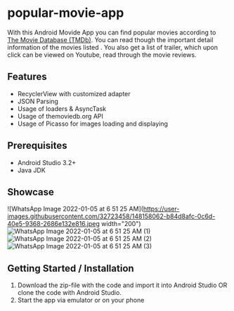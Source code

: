 # popular-movie-app

With this Android Movide App you can find popular movies according to [The
Movie Database (TMDb)](/https://www.themoviedb.org/). You can read though the important detail
information of the movies listed . You also get a list of trailer, which upon click can be
viewed on Youtube, read through the movie reviews.

## Features

- RecyclerView with customized adapter
- JSON Parsing
- Usage of loaders & AsyncTask
- Usage of themoviedb.org API
- Usage of Picasso for images loading and displaying

## Prerequisites
- Android Studio 3.2+
- Java JDK

## Showcase
![WhatsApp Image 2022-01-05 at 6 51 25 AM](https://user-images.githubusercontent.com/32723458/148158062-b84d8afc-0c6d-40e5-9368-2686e132e816.jpeg width="200")
![WhatsApp Image 2022-01-05 at 6 51 25 AM (1)](https://user-images.githubusercontent.com/32723458/148158059-0eae99f6-89e1-431d-803f-2277a06943bd.jpeg)
![WhatsApp Image 2022-01-05 at 6 51 25 AM (2)](https://user-images.githubusercontent.com/32723458/148158057-0c428b06-31bf-4c7c-b907-186bf6b86ae7.jpeg)
![WhatsApp Image 2022-01-05 at 6 51 25 AM (3)](https://user-images.githubusercontent.com/32723458/148158063-e382267e-a8f0-4c46-9f33-538e37bdb9d8.jpeg)





## Getting Started / Installation
1. Download the zip-file with the code and import it into Android Studio OR clone the code with Android Studio.
2. Start the app via emulator or on your phone
